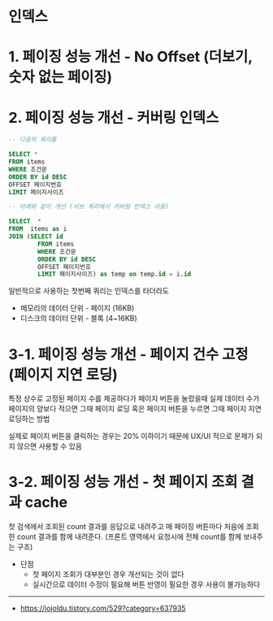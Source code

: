 # 인덱스

# 1. 페이징 성능 개선 - No Offset (더보기, 숫자 없는 페이징)

# 2. 페이징 성능 개선 - 커버링 인덱스

```sql
-- 다음의 쿼리를

SELECT *
FROM items
WHERE 조건문
ORDER BY id DESC
OFFSET 페이지번호
LIMIT 페이지사이즈

-- 아래와 같이 개선 (서브 쿼리에서 커버링 인덱스 사용)

SELECT  *
FROM  items as i
JOIN (SELECT id
        FROM items
        WHERE 조건문
        ORDER BY id DESC
        OFFSET 페이지번호
        LIMIT 페이지사이즈) as temp on temp.id = i.id
```

일반적으로 사용하는 첫번째 쿼리는 인덱스를 타더라도 

- 메모리의 데이터 단위 - 페이지 (16KB)
- 디스크의 데이터 단위 - 블록 (4~16KB)

# 3-1. 페이징 성능 개선 - 페이지 건수 고정 (페이지 지연 로딩)

특정 상수로 고정된 페이지 수를 제공하다가 페이지 버튼을 눌렀을때 실제 데이터 수가 페이지의 양보다 적으면 그때 페이지 로딩 혹은 페이지 버튼을 누르면 그때 페이지 지연로딩하는 방법

실제로 페이지 버튼을 클릭하는 경우는 20% 이하이기 때문에 UX/UI 적으로 문제가 되지 않으면 사용할 수 있음

# 3-2. 페이징 성능 개선 - 첫 페이지 조회 결과 cache

첫 검색에서 조회된 count 결과를 응답으로 내려주고 매 페이징 버튼마다 처음에 조회한 count 결과를 함께 내려준다. (프론트 영역에서 요청시에 전체 count를 함께 보내주는 구조)

- 단점
    - 첫 페이지 조회가 대부분인 경우 개선되는 것이 없다
    - 실시간으로 데이터 수정이 필요해 버튼 반영이 필요한 경우 사용이 불가능하다

---
- https://jojoldu.tistory.com/529?category=637935
